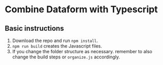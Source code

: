 # Combine Dataform with Typescript

## Basic instructions

1. Download the repo and run `npm install`.
2. `npm run build` creates the Javascript files.
3. If you change the folder structure as necessary. remember to also change the build steps or `organize.js` accordingly.
